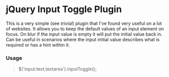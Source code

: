 jQuery Input Toggle Plugin
==========================

This is a very simple (see _trivial_) plugin that I've found very useful on a lot of websites. It allows you to keep the default values of an input element on focus. On blur if the input value is empty it will put the initial value back in. Can be useful in scenarios where the input initial value describes what is required or has a hint within it.

### Usage

> $('input:text,textarea').inputToggle();